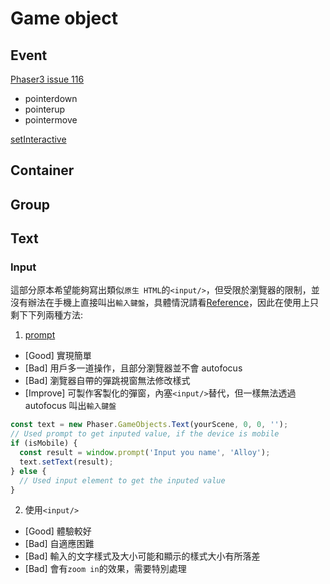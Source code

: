 # Game object

## Event

[Phaser3 issue 116](https://madmimi.com/p/a022cb)
- pointerdown
- pointerup
- pointermove

[setInteractive](http://www.html5gamedevs.com/topic/36248-setinteractive-on-a-whole-group/)

## Container

## Group

## Text

### Input

這部分原本希望能夠寫出類似`原生 HTML`的`<input/>`，但受限於瀏覽器的限制，並沒有辦法在手機上直接叫出`輸入鍵盤`，具體情況請看[Reference](http://www.iamaddy.net/2016/11/mobile-keyboard-javascript/)，因此在使用上只剩下下列兩種方法:

1. [prompt](https://developer.mozilla.org/en-US/docs/Web/API/Window/prompt)

  - [Good] 實現簡單
  - [Bad] 用戶多一道操作，且部分瀏覽器並不會 autofocus
  - [Bad] 瀏覽器自帶的彈跳視窗無法修改樣式
  - [Improve] 可製作客製化的彈窗，內塞`<input/>`替代，但一樣無法透過 autofocus 叫出`輸入鍵盤`

```js
const text = new Phaser.GameObjects.Text(yourScene, 0, 0, '');
// Used prompt to get inputed value, if the device is mobile
if (isMobile) {
  const result = window.prompt('Input you name', 'Alloy');
  text.setText(result);
} else {
  // Used input element to get the inputed value
}
```

2. 使用`<input/>`

  - [Good] 體驗較好
  - [Bad] 自適應困難
  - [Bad] 輸入的文字樣式及大小可能和顯示的樣式大小有所落差
  - [Bad] 會有`zoom in`的效果，需要特別處理
